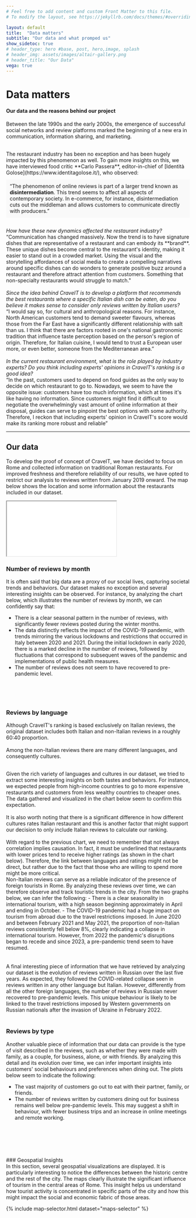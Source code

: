 ```yaml
---
# Feel free to add content and custom Front Matter to this file.
# To modify the layout, see https://jekyllrb.com/docs/themes/#overriding-theme-defaults

layout: default
title:  "Data matters"
subtitle: "Our data and what promped us"
show_sidetoc: true
# header_type: hero #base, post, hero,image, splash
# header_img: assets/images/altair-gallery.png
# header_title: "Our Data"
vega: true
---
```



# **Data matters**
#### Our data and the reasons behind our project

Between the late 1990s and the early 2000s, the emergence of successful social networks and review platforms marked the beginning of a new era in communication, information sharing, and marketing.

<br>
The restaurant industry has been no exception and has been hugely impacted by this phenomenon as well. 
To gain more insights on this, we have interviewed food critic **Carlo Passera**, editor-in-chief of [Identità Golose](https://www.identitagolose.it/), who observed:
<div style="background-color: #f9f9f9; padding: 10px; margin: 10px 0;">
    “The phenomenon of online reviews is part of a larger trend known as <strong>disintermediation</strong>. This trend seems to affect all aspects of contemporary society. In e-commerce, for instance, disintermediation cuts out the middleman and allows customers to communicate directly with producers.”
</div>
<br>
<i>How have these new dynamics affected the restaurant industry?</i> 
<br>
“Communication has changed massively. Now the trend is to have signature dishes that are representative of a restaurant and can embody its **brand**. These unique dishes become central to the restaurant's identity, making it easier to stand out in a crowded market.
Using the visual and the storytelling affordances of social media to create a compelling narratives around specific dishes can do wonders to generate positive buzz around a restaurant and therefore attract attention from customers. Something that non-specialty restaurants would struggle to match."
<br>
<br>
<i>Since the idea behind CraveIT is to develop a platform that recommends the best restaurants where a specific Italian dish can be eaten, do you believe it makes sense to consider only reviews written by Italian users?</i>
<br>
“I would say so, for cultural and anthropological reasons. For instance, North American customers tend to demand sweeter flavours, whereas those from the Far East have a significantly different relationship with salt than us. I think that there are factors rooted in one's national gastronomic tradition that influence taste perception based on the person's region of origin. Therefore, for Italian cuisine, I would tend to trust a European user more, or even better, someone from the Mediterranean area.”
<br>
<br>
<i>In the current restaurant environment, what is the role played by industry experts? 
Do you think including experts' opinions in CraveIT's ranking is a good idea?</i>
<br>
“In the past, customers used to depend on food guides as the only way to decide on which restaurant to go to. 
Nowadays, we seem to have the opposite issue: customers have too much information, which at times it's like having no information. 
Since customers might find it difficult to negotiate the overwhelmingly vast amount of online information at their disposal, guides can serve to pinpoint the best options with some authority. Therefore, I reckon that including experts' opinion in CraveIT's score would make its ranking more robust and reliable”
<hr>

## Our data
To develop the proof of concept of CraveIT, we have decided to focus on Rome and collected information on traditional Roman restaurants. 
For improved freshness and therefore reliability of our results, we have opted to restrict our analysis to reviews written from January 2019 onward.
The map below shows the location and some information about the restaurants included in our dataset.
<br>
<iframe src="{{site.baseurl}}/assets/charts/mappa_ristoranti.html" width="{{include.width  | default: '100%'  }}" height="{{include.height   | default: '400px'  }}" ></iframe>
<br>


### Number of reviews by month
It is often said that big data are a proxy of our social lives, capturing societal trends and behaviors.
Our dataset makes no exception and several interesting insights can be observed.
For instance, by analyzing the chart below, which illustrates the number of reviews by month, we can confidently say that:
- There is a clear seasonal pattern in the number of reviews, with significantly fewer reviews posted during the winter months.  
- The data distinctly reflects the impact of the COVID-19 pandemic, with trends mirroring the various lockdowns and restrictions that occurred in Italy between 2020 and 2021. During the initial lockdown in early 2020, there is a marked decline in the number of reviews, 
followed by fluctuations that correspond to subsequent waves of the pandemic and implementations of public health measures.
- The number of reviews does not seem to have recovered to pre-pandemic level.
<br>
<vegachart schema-url="{{site.baseurl}}/assets/charts/1607_Nreviews_bymonth_Total.json" style="width:100%"></vegachart>
<br>
<br>

### Reviews by language
Although CraveIT's ranking is based exclusively on Italian reviews, the original dataset includes both Italian and non-Italian reviews in a roughly 60:40 proportion.
<br>
<vegachart schema-url="{{site.baseurl}}/assets/charts/2207Bar_N_ItalianvsNonItalian.json" style="width:100%"></vegachart>
<br>
Among the non-Italian reviews there are many different languages, and consequently cultures. 
<vegachart schema-url="{{site.baseurl}}/assets/charts/1607Bar_NForeignReviewsbyLanguage.json" style="width:100%"></vegachart>

<br>
Given the rich variety of languages and cultures in our dataset, we tried to extract some interesting insights on both tastes and behaviors. 
For instance, we expected people from high-income countries to go to more expensive restaurants and customers from less wealthy countries to cheaper ones. 
The data gathered and visualized in the chart below seem to confirm this expectation.
<br>
<vegachart schema-url="{{site.baseurl}}/assets/charts/2207Bar_Price_byLanguage.json" style="width: 100%"></vegachart>
<br>
It is also worth noting that there is a significant difference in how different cultures rates Italian restaurant and this is another 
factor that might support our decision to only include Italian reviews to calculate our ranking.
<br>
<vegachart schema-url="{{site.baseurl}}/assets/charts/2207Bar_Ratings_byLanguage.json" style="width:100%"></vegachart>
<br>
With regard to the previous chart, we need to remember that not always correlation implies causation.
In fact, it must be underlined that restaurants with lower prices tend to receive higher ratings (as shown in the chart below). 
Therefore, the link between languages and ratings might not be direct, but rather due to the fact that those who are willing to spend more might be more critical.
<br>
<vegachart schema-url="{{site.baseurl}}/assets/charts/1607Bar_ReviewbyStars.json" style="width: 100%"></vegachart>
Non-Italian reviews can serve as a reliable indicator of the presence of foreign tourists in Rome. By analyzing these reviews over time, we can therefore observe and track touristic trends in the city.
From the two graphs below, we can infer the following:
- There is a clear seasonality in international tourism, with a high season beginning approximately in April and ending in October.
- The COVID-19 pandemic had a huge impact on tourism from abroad due to the travel restrictions imposed. In June 2020 and between February 2021 and May 2021, the proportion of non-Italian reviews consistently fell below 8%, clearly indicating a collapse in international tourism. However, from 2022 the pandemic's disruptions began to recede and since 2023, a pre-pandemic trend seem to have resumed.
<br>
<vegachart schema-url="{{site.baseurl}}/assets/charts/1607_Nreviews_bymonth_Italian_NonItalian.json" style="width:100%"></vegachart>
<br>
<vegachart schema-url="{{site.baseurl}}/assets/charts/1607_Nreviews_bymonth_byItalian_NonItalian_Normalized.json" style="width:100%"></vegachart>

<br>
A final interesting piece of information that we have retrieved by analyzing our dataset is the evolution of reviews written in Russian over the last five years. 
As expected, they followed the COVID-related collapse seen in reviews written in any other language but Italian. However, differently from all the other foreign languages, the number of reviews in Russian never recovered to pre-pandemic levels. This unique behaviour is likely to be linked to the travel restrictions imposed by Western governments on Russian nationals after the invasion of Ukraine in February 2022.
<br>
<vegachart schema-url="{{site.baseurl}}/assets/charts/1607_NReviews_Russian.json" style="width:100%"></vegachart>

<br>



### Reviews by type
Another valuable piece of information that our data can provide is the type of visit described in the reviews, such as whether they were made with family, as a couple, for business, alone, or with friends. 
By analyzing this detail and its evolution over time, we can infer important insights into customers' social behaviours and preferences when dining out.
The plots below seem to indicate the following:
- The vast majority of customers go out to eat with their partner, family, or friends.
- The number of reviews written by customers dining out for business remains well below pre-pandemic levels. This may suggest a shift in behaviour, with fewer business trips and an increase in online meetings and remote working.
<br>
<vegachart schema-url="{{site.baseurl}}/assets/charts/1607_NormalizedReviews_byMonth&Party.json" style="width:100%"></vegachart>
<br>
<vegachart schema-url="{{site.baseurl}}/assets/charts/1607_NReviews_byMonth&Party.json" style="width:100%"></vegachart>
<br>
<vegachart schema-url="{{site.baseurl}}/assets/charts/1607_NReviews_byMonth_Business.json" style="width:100%"></vegachart>
<br>

  
<br>
### Geospatial Insights 
<br>
In this section, several geospatial visualizations are displayed. It is particularly interesting to notice the differences between the historic centre and the rest of the city. The maps clearly illustrate the significant influence of tourism in the central areas of Rome. 
This insight helps us understand how tourist activity is concentrated in specific parts of the city and how this might impact the social and economic fabric of those areas.

{% include map-selector.html dataset="maps-selector" %}
